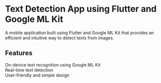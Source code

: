 <h1>Text Detection App using Flutter and Google ML Kit</h1>

A mobile application built using Flutter and Google ML Kit that provides an efficient and intuitive way to detect texts from images.

<h2>Features</h2>
On-device text recognition using Google ML Kit</br>
Real-time text detection</br>
User-friendly and simple design</br>
